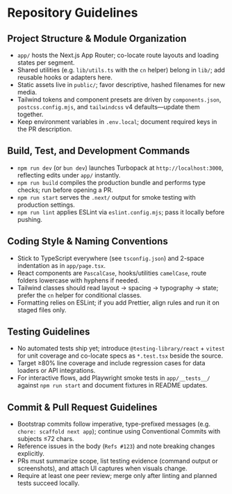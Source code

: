 # Repository Guidelines

## Project Structure & Module Organization
- `app/` hosts the Next.js App Router; co-locate route layouts and loading states per segment.
- Shared utilities (e.g. `lib/utils.ts` with the `cn` helper) belong in `lib/`; add reusable hooks or adapters here.
- Static assets live in `public/`; favor descriptive, hashed filenames for new media.
- Tailwind tokens and component presets are driven by `components.json`, `postcss.config.mjs`, and `tailwindcss` v4 defaults—update them together.
- Keep environment variables in `.env.local`; document required keys in the PR description.

## Build, Test, and Development Commands
- `npm run dev` (or `bun dev`) launches Turbopack at `http://localhost:3000`, reflecting edits under `app/` instantly.
- `npm run build` compiles the production bundle and performs type checks; run before opening a PR.
- `npm run start` serves the `.next/` output for smoke testing with production settings.
- `npm run lint` applies ESLint via `eslint.config.mjs`; pass it locally before pushing.

## Coding Style & Naming Conventions
- Stick to TypeScript everywhere (see `tsconfig.json`) and 2-space indentation as in `app/page.tsx`.
- React components are `PascalCase`, hooks/utilities `camelCase`, route folders lowercase with hyphens if needed.
- Tailwind classes should read layout → spacing → typography → state; prefer the `cn` helper for conditional classes.
- Formatting relies on ESLint; if you add Prettier, align rules and run it on staged files only.

## Testing Guidelines
- No automated tests ship yet; introduce `@testing-library/react` + `vitest` for unit coverage and co-locate specs as `*.test.tsx` beside the source.
- Target ≥80% line coverage and include regression cases for data loaders or API integrations.
- For interactive flows, add Playwright smoke tests in `app/__tests__/` against `npm run start` and document fixtures in README updates.

## Commit & Pull Request Guidelines
- Bootstrap commits follow imperative, type-prefixed messages (e.g. `chore: scaffold next app`); continue using Conventional Commits with subjects ≤72 chars.
- Reference issues in the body (`Refs #123`) and note breaking changes explicitly.
- PRs must summarize scope, list testing evidence (command output or screenshots), and attach UI captures when visuals change.
- Require at least one peer review; merge only after linting and planned tests succeed locally.
